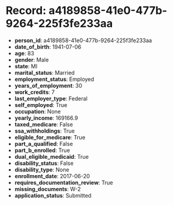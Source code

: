 # Record: a4189858-41e0-477b-9264-225f3fe233aa

- **person_id**: a4189858-41e0-477b-9264-225f3fe233aa
- **date_of_birth**: 1941-07-06
- **age**: 83
- **gender**: Male
- **state**: MI
- **marital_status**: Married
- **employment_status**: Employed
- **years_of_employment**: 30
- **work_credits**: 7
- **last_employer_type**: Federal
- **self_employed**: True
- **occupation**: None
- **yearly_income**: 169166.9
- **taxed_medicare**: False
- **ssa_withholdings**: True
- **eligible_for_medicare**: True
- **part_a_qualified**: False
- **part_b_enrolled**: True
- **dual_eligible_medicaid**: True
- **disability_status**: False
- **disability_type**: None
- **enrollment_date**: 2017-06-20
- **requires_documentation_review**: True
- **missing_documents**: W-2
- **application_status**: Submitted